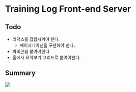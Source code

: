 # Training Log Front-end Server

## Todo

- 리덕스를 접합시켜야 한다.
  - 페이지네이션을 구현해야 한다.
- 파비콘을 붙여야한다.
- 홈에서 요약보기 그리드로 붙여야한다.

## Summary

![](https://res.cloudinary.com/yangeok/image/upload/v1554888938/11.jpg)
